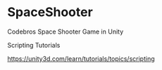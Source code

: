# SpaceShooter
Codebros Space Shooter Game in Unity


Scripting Tutorials

https://unity3d.com/learn/tutorials/topics/scripting
